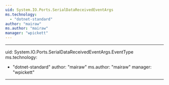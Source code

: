 ```yaml
---
uid: System.IO.Ports.SerialDataReceivedEventArgs
ms.technology: 
  - "dotnet-standard"
author: "mairaw"
ms.author: "mairaw"
manager: "wpickett"
---
```


---
uid: System.IO.Ports.SerialDataReceivedEventArgs.EventType
ms.technology: 
  - "dotnet-standard"
author: "mairaw"
ms.author: "mairaw"
manager: "wpickett"
---
